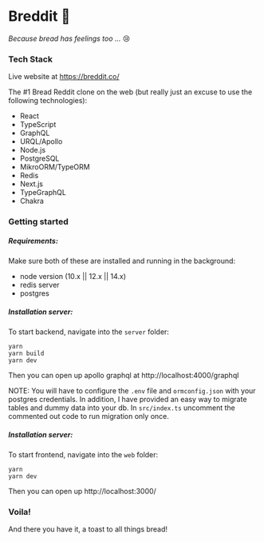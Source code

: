 # Breddit 🍞

_Because bread has feelings too ..._ 😢

### Tech Stack

Live website at https://breddit.co/

The #1 Bread Reddit clone on the web (but really just an excuse to use the following technologies):

- React
- TypeScript
- GraphQL
- URQL/Apollo
- Node.js
- PostgreSQL
- MikroORM/TypeORM
- Redis
- Next.js
- TypeGraphQL
- Chakra

### Getting started

##### Requirements:

Make sure both of these are installed and running in the background:

- node version (10.x || 12.x || 14.x)
- redis server
- postgres

##### Installation server:

To start backend, navigate into the `server` folder:

```
yarn
yarn build
yarn dev
```

Then you can open up apollo graphql at http://localhost:4000/graphql

NOTE: You will have to configure the `.env` file and `ormconfig.json` with your postgres credentials. In addition, I have provided an easy way to migrate tables and dummy data into your db. In `src/index.ts` uncomment the commented out code to run migration only once.

##### Installation server:

To start frontend, navigate into the `web` folder:

```
yarn
yarn dev
```

Then you can open up http://localhost:3000/

### Voila!

And there you have it, a toast to all things bread!
